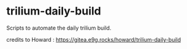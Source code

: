 # trilium-daily-build

Scripts to automate the daily trilium build.

credits to Howard : https://gitea.e9g.rocks/howard/trilium-daily-build
